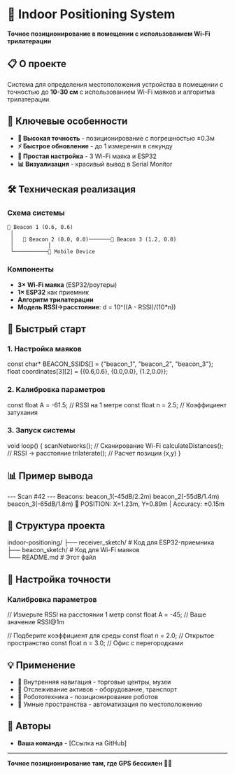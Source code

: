 # 🎯 Indoor Positioning System

**Точное позиционирование в помещении с использованием Wi-Fi трилатерации**

## 📋 О проекте

Система для определения местоположения устройства в помещении с точностью до **10-30 см** с использованием Wi-Fi маяков и алгоритма трилатерации.

## 🎯 Ключевые особенности

- **📍 Высокая точность** - позиционирование с погрешностью ±0.3м
- **⚡ Быстрое обновление** - до 1 измерения в секунду
- **🔧 Простая настройка** - 3 Wi-Fi маяка и ESP32
- **📊 Визуализация** - красивый вывод в Serial Monitor

## 🛠 Техническая реализация

### Схема системы
    📍 Beacon 1 (0.6, 0.6)
     │
     │   📍 Beacon 2 (0.0, 0.0)───────📍 Beacon 3 (1.2, 0.0)
     │           │
     └───────────📱 Mobile Device

### Компоненты
- **3× Wi-Fi маяка** (ESP32/роутеры)
- **1× ESP32** как приемник
- **Алгоритм трилатерации**
- **Модель RSSI→расстояние**: d = 10^((A - RSSI)/(10*n))

## 🚀 Быстрый старт

### 1. Настройка маяков
const char* BEACON_SSIDS[] = {"beacon_1", "beacon_2", "beacon_3"};
float coordinates[3][2] = {{0.6,0.6}, {0.0,0.0}, {1.2,0.0}};

### 2. Калибровка параметров
const float A = -61.5;  // RSSI на 1 метре
const float n = 2.5;    // Коэффициент затухания

### 3. Запуск системы
void loop() {
  scanNetworks();       // Сканирование Wi-Fi
  calculateDistances(); // RSSI → расстояние
  trilaterate();        // Расчет позиции (x,y)
}

## 📊 Пример вывода
--- Scan #42 ---
Beacons: beacon_1(-45dB/2.2m) beacon_2(-55dB/1.4m) beacon_3(-65dB/1.8m)
🎯 POSITION: X=1.23m, Y=0.89m | Accuracy: ±0.15m

## 📁 Структура проекта
indoor-positioning/
├── receiver_sketch/     # Код для ESP32-приемника
├── beacon_sketch/       # Код для Wi-Fi маяков  
└── README.md           # Этот файл

## 🔧 Настройка точности

### Калибровка параметров
// Измерьте RSSI на расстоянии 1 метр
const float A = -45;    // Ваше значение RSSI@1m

// Подберите коэффициент для среды
const float n = 2.0;    // Открытое пространство
const float n = 3.0;    // Офис с перегородками

## 💡 Применение

- 🏬 Внутренняя навигация - торговые центры, музеи
- 🏢 Отслеживание активов - оборудование, транспорт
- 🤖 Робототехника - позиционирование роботов
- 🎯 Умные пространства - автоматизация по местоположению

## 👥 Авторы

- **Ваша команда** - [Ссылка на GitHub]

---

**Точное позиционирование там, где GPS бессилен** 📡✨
